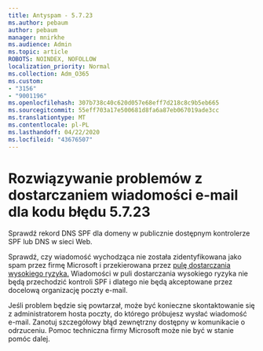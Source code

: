 ```yaml
---
title: Antyspam - 5.7.23
ms.author: pebaum
author: pebaum
manager: mnirkhe
ms.audience: Admin
ms.topic: article
ROBOTS: NOINDEX, NOFOLLOW
localization_priority: Normal
ms.collection: Adm_O365
ms.custom:
- "3156"
- "9001196"
ms.openlocfilehash: 307b738c40c620d057e68eff7d218c8c9b5eb665
ms.sourcegitcommit: 55eff703a17e500681d8fa6a87eb067019ade3cc
ms.translationtype: MT
ms.contentlocale: pl-PL
ms.lasthandoff: 04/22/2020
ms.locfileid: "43676507"
---
```

# <a name="fix-email-delivery-issues-for-error-code-5723"></a>Rozwiązywanie problemów z dostarczaniem wiadomości e-mail dla kodu błędu 5.7.23

Sprawdź rekord DNS SPF dla domeny w publicznie dostępnym kontrolerze SPF lub DNS w sieci Web.

Sprawdź, czy wiadomość wychodząca nie została zidentyfikowana jako spam przez firmę Microsoft i przekierowana przez [pulę dostarczania wysokiego ryzyka.](https://docs.microsoft.com/office365/SecurityCompliance/high-risk-delivery-pool-for-outbound-messages) Wiadomości w puli dostarczania wysokiego ryzyka nie będą przechodzić kontroli SPF i dlatego nie będą akceptowane przez docelową organizację poczty e-mail.

Jeśli problem będzie się powtarzał, może być konieczne skontaktowanie się z administratorem hosta poczty, do którego próbujesz wysłać wiadomość e-mail. Zanotuj szczegółowy błąd zewnętrzny dostępny w komunikacie o odrzuceniu. Pomoc techniczna firmy Microsoft może nie być w stanie pomóc dalej.
